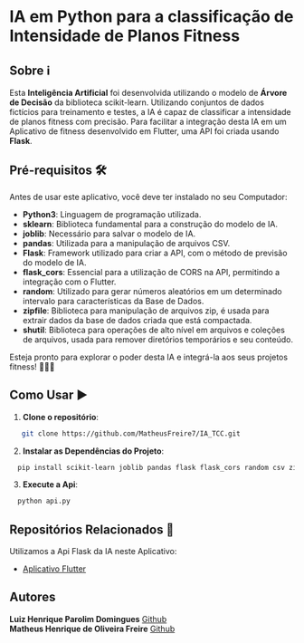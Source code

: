 # IA em Python para a classificação de Intensidade de Planos Fitness

## Sobre ℹ️
Esta **Inteligência Artificial** foi desenvolvida utilizando o modelo de **Árvore de Decisão** da biblioteca scikit-learn. Utilizando conjuntos de dados fictícios para treinamento e testes, a IA é capaz de classificar a intensidade de planos fitness com precisão. Para facilitar a integração desta IA em um Aplicativo de fitness desenvolvido em Flutter, uma API foi criada usando **Flask**.

## Pré-requisitos 🛠️

Antes de usar este aplicativo, você deve ter instalado no seu Computador:

- **Python3**: Linguagem de programação utilizada.
- **sklearn**: Biblioteca fundamental para a construção do modelo de IA.
- **joblib**: Necessário para salvar o modelo de IA.
- **pandas**: Utilizada para a manipulação de arquivos CSV.
- **Flask**: Framework utilizado para criar a API, com o método de previsão do modelo de IA.
- **flask_cors**: Essencial para a utilização de CORS na API, permitindo a integração com o Flutter.
- **random**: Utilizado para gerar números aleatórios em um determinado intervalo para características da Base de Dados.
- **zipfile**: Biblioteca para manipulação de arquivos zip, é usada para extrair dados da base de dados criada que está compactada.
- **shutil**:  Biblioteca para operações de alto nível em arquivos e coleções de arquivos, usada para remover diretórios temporários e seu conteúdo.

Esteja pronto para explorar o poder desta IA e integrá-la aos seus projetos fitness! 🏋️‍♂️✨

## Como Usar  ▶️
1. **Clone o repositório**:
``` bash
   git clone https://github.com/MatheusFreire7/IA_TCC.git
```

2. **Instalar as Dependências do Projeto**:
 ``` bash
   pip install scikit-learn joblib pandas flask flask_cors random csv zipfile shutil
```

3. **Execute a Api**:
 ``` bash
   python api.py
```

## Repositórios Relacionados 🔄
Utilizamos a Api Flask da IA neste Aplicativo:
- [Aplicativo Flutter](https://github.com/MatheusFreire7/flutter_TCC)

## **Autores**
   **Luiz Henrique Parolim Domingues**     [Github](https://github.com/LuizHPDomingues2005)<br>
   **Matheus Henrique de Oliveira Freire** [Github](https://github.com/MatheusFreire7)
